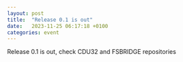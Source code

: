 ```yaml
---
layout: post
title:  "Release 0.1 is out"
date:   2023-11-25 06:17:18 +0100
categories: event
---
```

Release 0.1 is out, check CDU32 and FSBRIDGE repositories
